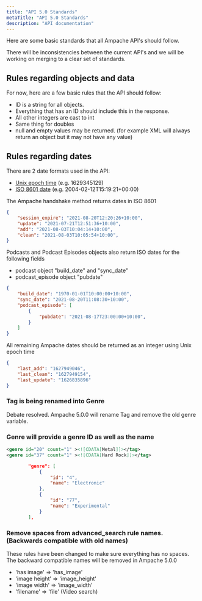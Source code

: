 ```yaml
---
title: "API 5.0 Standards"
metaTitle: "API 5.0 Standards"
description: "API documentation"
---
```


Here are some basic standards that all Ampache API's should follow.

There will be inconsistencies between the current API's and we will be working on merging to a clear set of standards.

## Rules regarding objects and data

For now, here are a few basic rules that the API should follow:

* ID is a string for all objects.
* Everything that has an ID should include this in the response.
* All other integers are cast to int
* Same thing for doubles
* null and empty values may be returned. (for example XML will always return an object but it may not have any value)

## Rules regarding dates

There are 2 date formats used in the API:

* [Unix epoch time](https://www.php.net/manual/en/function.time.php) (e.g. 1629345129)
* [ISO 8601 date](https://www.iso.org/iso-8601-date-and-time-format.html) (e.g. 2004-02-12T15:19:21+00:00)

The Ampache handshake method returns dates in ISO 8601

```JSON
{
    "session_expire": "2021-08-20T12:20:26+10:00",
    "update": "2021-07-21T12:51:36+10:00",
    "add": "2021-08-03T10:04:14+10:00",
    "clean": "2021-08-03T10:05:54+10:00",
}
```

Podcasts and Podcast Episodes objects also return ISO dates for the following fields

* podcast object "build_date" and "sync_date"
* podcast_episode object "pubdate"

```JSON
{
    "build_date": "1970-01-01T10:00:00+10:00",
    "sync_date": "2021-08-20T11:08:30+10:00",
    "podcast_episode": [
        {
            "pubdate": "2021-08-17T23:00:00+10:00",
        }
    ]
}
```

All remaining Ampache dates should be returned as an integer using Unix epoch time

```JSON
{
    "last_add": "1627949046",
    "last_clean": "1627949154",
    "last_update": "1626835896"
}
```

### Tag is being renamed into Genre

Debate resolved. Ampache 5.0.0 will rename Tag and remove the old genre variable.

### Genre will provide a genre ID as well as the name

```XML
<genre id="20" count="1" ><![CDATA[Metal]]></tag>
<genre id="37" count="1" ><![CDATA[Hard Rock]]></tag>
```

```JSON
        "genre": [
            {
                "id": "4",
                "name": "Electronic"
            },
            {
                "id": "77",
                "name": "Experimental"
            }
        ],
```

### Remove spaces from advanced_search rule names. (Backwards compatible with old names)

These rules have been changed to make sure everything has no spaces.
The backward compatible names will be removed in Ampache 5.0.0

* 'has image' => 'has_image'
* 'image height' => 'image_height'
* 'image width' => 'image_width'
* 'filename' => 'file' (Video search)
